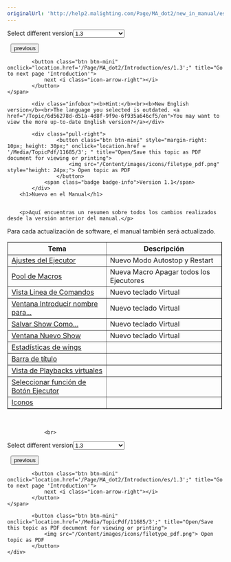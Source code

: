 ```yaml
---
originalUrl: 'http://help2.malighting.com/Page/MA_dot2/new_in_manual/es/1.3'
---
```


<div class="topic-navigation">

<div class="pull-right">
	<span class="pull-left">


<div class="pull-left">
<form action="/Topic/SetCurrentVersionNumber" class="form-inline" id="frmTagSelector" method="post">	<span class="form-mini">
		<div class="input-prepend"><span class="add-on">Select different version</span><select autocomplete="off" id="versionNumberId" name="versionNumberId" onchange="$(this).closest('#frmTagSelector').submit();" style="width: 120px;"><option value="">- latest -</option>
<option value="3">1.1</option>
<option value="7">1.2</option>
<option selected="selected" value="12">1.3</option>
<option value="16">1.5</option>
<option value="29">1.9</option>
</select></div>
		<input data-val="true" data-val-number="The field Int32 must be a number." data-val-required="The Int32 field is required." id="ProductId" name="ProductId" type="hidden" value="7">
		<input id="CurrentGuid" name="CurrentGuid" type="hidden" value="6d56278d-d51a-4d8f-9f9e-6f935a646cf5">
	</span>
</form></div>&nbsp;	</span>
	<span class="pull-right" style="white-space: nowrap;">
			<button class="btn btn-mini" onclick="location.href='/Page/MA_dot2/MA_dot2/es/1.3'; " title="Go to previous page 'dot2'">
				<i class="icon-arrow-left"></i> previous
			</button>

			<button class="btn btn-mini" onclick="location.href='/Page/MA_dot2/Introduction/es/1.3';" title="Go to next page 'Introduction'">
				next <i class="icon-arrow-right"></i> 
			</button>
	</span>
</div>
<div class="clear-fix" style="margin-bottom: 10px"></div>
</div>

			<div class="infobox"><b>Hint:</b><br><b>New English version</b><br>The language you selected is outdated. <a href="/Topic/6d56278d-d51a-4d8f-9f9e-6f935a646cf5/en">You may want to view the more up-to-date English version?</a></div>
		
			<div class="pull-right">
					<button class="btn btn-mini" style="margin-right: 10px; height: 30px;" onclick="location.href = '/Media/TopicPdf/11685/3'; " title="Open/Save this topic as PDF document for viewing or printing">
						<img src="/Content/images/icons/filetype_pdf.png" style="height: 24px;"> Open topic as PDF
					</button>
				<span class="badge badge-info">Version 1.1</span>
			</div>
		<h1>Nuevo en el Manual</h1>


		<p>Aquí encuentras un resumen sobre todos los cambios realizados desde la versión anterior del manual.</p>

<p>Para cada actualización de software, el manual también será actualizado.</p>

<table border="1" cellpadding="3" cellspacing="3" style="width:500px">
	<thead>
		<tr>
			<th scope="col">Tema</th>
			<th scope="col">Descripción</th>
		</tr>
	</thead>
	<tbody>
		<tr>
			<td><a href="/Topic/eea17a4c-1b42-406e-86d9-7e61b3a0bfdd">Ajustes del Ejecutor</a></td>
			<td>Nuevo Modo&nbsp;Autostop&nbsp;y&nbsp;Restart</td>
		</tr>
		<tr>
			<td><a href="/Topic/c2173bc1-c86a-4c4f-b2d7-05a83f0e9b2a">Pool de Macros</a></td>
			<td>Nueva Macro&nbsp;Apagar todos los Ejecutores</td>
		</tr>
		<tr>
			<td><a href="/Topic/fe39e160-71d3-45f6-8f27-fabbf03660a9">Vista&nbsp;Linea de Comandos</a></td>
			<td>Nuevo teclado&nbsp;Virtual</td>
		</tr>
		<tr>
			<td><a href="/Topic/26701109-1218-40c5-a9bc-26913cd9cb54">Ventana&nbsp;Introducir nombre para...</a></td>
			<td>Nuevo teclado&nbsp;Virtual</td>
		</tr>
		<tr>
			<td><a href="/Topic/4d7a4649-e1b0-4fdc-9000-f43d7fbc8d7d">Salvar Show&nbsp;Como...</a></td>
			<td>Nuevo teclado&nbsp;Virtual</td>
		</tr>
		<tr>
			<td><a href="/Topic/f8407606-04ca-4c6e-b2dd-94111cefb359">Ventana Nuevo Show</a></td>
			<td>Nuevo teclado&nbsp;Virtual</td>
		</tr>
		<tr>
			<td><a href="/Topic/eab16900-bd9c-4236-a315-4fc4ceecd28d">Estadísticas de wings</a></td>
			<td>&nbsp;</td>
		</tr>
		<tr>
			<td><a href="/Topic/a9e3dcd7-1fb1-4dab-8e42-03f9e0de3e99">Barra de título</a></td>
			<td>&nbsp;</td>
		</tr>
		<tr>
			<td><a href="/Topic/1e6e8a74-a73d-48b7-bd99-458248dc9a87">Vista de Playbacks virtuales</a></td>
			<td>&nbsp;</td>
		</tr>
		<tr>
			<td><a href="/Topic/7cf5839e-a357-48d3-b077-bf7f682606db">Seleccionar función de Botón Ejecutor</a></td>
			<td>&nbsp;</td>
		</tr>
		<tr>
			<td><a href="/Topic/4bdf0092-9184-4d12-bcf4-42b7a49ef170">Iconos</a></td>
			<td>&nbsp;</td>
		</tr>
	</tbody>
</table>

<p>&nbsp;</p>


				<br>
<div class="topic-navigation">

<div class="pull-right">
	<span class="pull-left">


<div class="pull-left">
<form action="/Topic/SetCurrentVersionNumber" class="form-inline" id="frmTagSelector" method="post">	<span class="form-mini">
		<div class="input-prepend"><span class="add-on">Select different version</span><select autocomplete="off" id="versionNumberId" name="versionNumberId" onchange="$(this).closest('#frmTagSelector').submit();" style="width: 120px;"><option value="">- latest -</option>
<option value="3">1.1</option>
<option value="7">1.2</option>
<option selected="selected" value="12">1.3</option>
<option value="16">1.5</option>
<option value="29">1.9</option>
</select></div>
		<input data-val="true" data-val-number="The field Int32 must be a number." data-val-required="The Int32 field is required." id="ProductId" name="ProductId" type="hidden" value="7">
		<input id="CurrentGuid" name="CurrentGuid" type="hidden" value="6d56278d-d51a-4d8f-9f9e-6f935a646cf5">
	</span>
</form></div>&nbsp;	</span>
	<span class="pull-right" style="white-space: nowrap;">
			<button class="btn btn-mini" onclick="location.href='/Page/MA_dot2/MA_dot2/es/1.3'; " title="Go to previous page 'dot2'">
				<i class="icon-arrow-left"></i> previous
			</button>

			<button class="btn btn-mini" onclick="location.href='/Page/MA_dot2/Introduction/es/1.3';" title="Go to next page 'Introduction'">
				next <i class="icon-arrow-right"></i> 
			</button>
	</span>
</div>
	<div class="clear-fix"></div>
	<div class="pull-right">
	
			<button class="btn btn-mini" onclick="location.href='/Media/TopicPdf/11685/3';" title="Open/Save this topic as PDF document for viewing or printing">
				<img src="/Content/images/icons/filetype_pdf.png"> Open topic as PDF
			</button>
	</div>
<div class="clear-fix" style="margin-bottom: 10px"></div>
</div>

	
